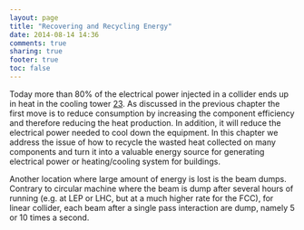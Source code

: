 ```yaml
---
layout: page
title: "Recovering and Recycling Energy"
date: 2014-08-14 14:36
comments: true
sharing: true
footer: true
toc: false
---
```


Today more than 80% of the electrical power injected in a collider ends up in heat in the cooling tower [23]. As discussed in the previous chapter the first move is to reduce consumption by increasing the component efficiency and therefore reducing the heat production. In addition, it will reduce the electrical power needed to cool down the equipment. In this chapter we address the issue of how to recycle the wasted heat collected on many components and turn it into a valuable energy source for generating electrical power or heating/cooling system for buildings.

Another location where large amount of energy is lost is the beam dumps. Contrary to circular machine where the beam is dump after several hours of running (e.g. at LEP or LHC, but at a much higher rate for the FCC), for linear collider, each beam after a single pass interaction are dump, namely 5 or 10 times a second.

[23]: http://www-mkk.desy.de/workshop/vortraege/LHC%20Water%20Cooling%20Concept.pdf "Mats Wilhelmsson, 'Water Cooling for the LHC'." 
